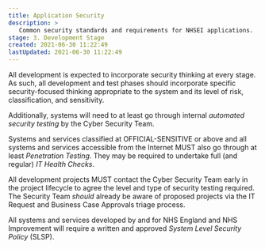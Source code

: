 ```yaml
---
title: Application Security
description: >
   Common security standards and requirements for NHSEI applications.
stage: 3. Development Stage
created: 2021-06-30 11:22:49
lastUpdated: 2021-06-30 11:22:49
---
```


All development is expected to incorporate security thinking at every stage. As such, all development and test phases should incorporate specific security-focused thinking appropriate to the system and its level of risk, classification, and sensitivity.

Additionally, systems will need to at least go through internal _automated security testing_ by the Cyber Security Team.

Systems and services classified at OFFICIAL-SENSITIVE or above and all systems and services accessible from the Internet MUST also go through at least _Penetration Testing_. They may be required to undertake full (and regular) _IT Health Checks_.

All development projects MUST contact the Cyber Security Team early in the project lifecycle to agree the level and type of security testing required. The Security Team _should_ already be aware of proposed projects via the IT Request and Business Case Approvals triage process.

All systems and services developed by and for NHS England and NHS Improvement will require a written and approved _System Level Security Policy_ (SLSP).